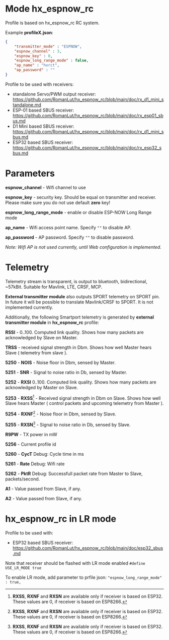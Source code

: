 # Mode hx_espnow_rc

Profile is based on hx_espnow_rc RC system.

Example **profileX.json**:
```json
{
    "transmitter_mode" : "ESPNOW",
    "espnow_channel" : 3,
    "espnow_key" : 0,
    "espnow_long_range_mode" : false,
    "ap_name" : "hxrct",
    "ap_password" : ""
}
```

Profile to be used with receivers:
- standalone Servo/PWM output receiver: https://github.com/RomanLut/hx_espnow_rc/blob/main/doc/rx_d1_mini_standalone.md
- ESP-01 based SBUS receiver: https://github.com/RomanLut/hx_espnow_rc/blob/main/doc/rx_esp01_sbus.md
- D1 Mini based SBUS receiver: https://github.com/RomanLut/hx_espnow_rc/blob/main/doc/rx_d1_mini_sbus.md
- ESP32 based SBUS receiver: https://github.com/RomanLut/hx_espnow_rc/blob/main/doc/rx_esp32_sbus.md

# Parameters

**espnow_channel** - Wifi channel to use

**espnow_key** - security key. Should be equal on transmitter and receiver. Please make sure you do not use default **zero** key!

**espnow_long_range_mode** - enable or disable ESP-NOW Long Range mode

**ap_name** - Wifi access point name. Specify `""` to disable AP.

**ap_password** - AP password. Specify `""` to disable password.

*Note: Wifi AP is not used currently, until Web configuration is implemented.*

# Telemetry

Telemetry stream is transparent, is output to bluetooth, bidirectional, ~57kBit. Suitable for Mavlink, LTE, CRSF, MCP.

**External transmitter module** also outputs SPORT telemetry on SPORT pin. In future it will be possible to translate Mavlink/CRSF to SPORT. It is not implemented currently.

Additionally, the following Smartport telemetry is generated by **external transmitter module** in **hx_espnow_rc** profile:

**RSSI** - 0..100. Computed link quality. Shows how many packets are acknowledged by Slave on Master. 

**TRSS** - received signal strength in Dbm. Shows how well Master hears Slave ( telemetry from slave ).

**5250** - **NOIS** - Noise floor in Dbm, sensed by Master.

**5251** - **SNR** - Signal to noise ratio in Db, sensed by Master.

**5252** - **RXSI** 0..100. Computed link quality. Shows how many packets are acknowledged by Master on Slave.

**5253** - **RXSS**[^note1] - Received signal strength in Dbm on Slave. Shows how well Slave hears Master ( control packets and upcoming telemetry from Master ).

**5254** - **RXNF**[^note1] - Noise floor in Dbm, sensed by Slave.

**5255** - **RXSN**[^note1] -  Signal to noise ratio in Db, sensed by Slave.

**R9PW** - TX power in mW

**5256** - Current profile id

**5260** - **CycT** Debug: Cycle time in ms

**5261** - **Rate** Debug: Wifi rate

**5262** - **PktR** Debug: Successfull packet rate from Master to Slave, packets/second.

**A1** - Value passed from Slave, if any.

**A2** - Value passed from Slave, if any.

[^note1]: **RXSS**, **RXNF** and **RXSN** are available only if receiver is based on ESP32. These values are 0, if receiver is based on ESP8266. 


# hx_espnow_rc in LR mode

Profile to be used with:
- ESP32 based SBUS receiver: https://github.com/RomanLut/hx_espnow_rc/blob/main/doc/esp32_sbus.md

Note that receiver should be flashed with LR mode enabled `#define USE_LR_MODE true`

To enable LR mode, add parameter to prfile json:
``
    "espnow_long_range_mode" : true,
``
